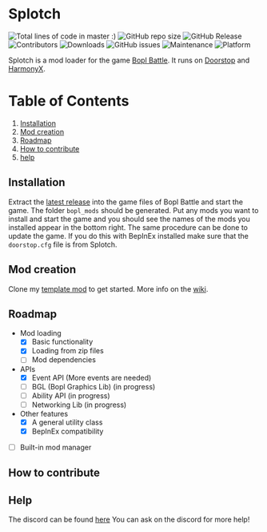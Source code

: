 # Splotch

![Total lines of code in master :)](https://tokei.rs/b1/github/commandblox/splotch?category=lines)
![GitHub repo size](https://img.shields.io/github/repo-size/commandblox/Splotch?style=plastic)
![GitHub Release](https://img.shields.io/github/v/release/commandblox/Splotch?style=plastic&label=latest%20release)
![Contributors](https://img.shields.io/badge/contributors-5-orange)
![Downloads](https://img.shields.io/badge/downloads-1000%2Fmonth-blue)
![GitHub issues](https://img.shields.io/github/issues/username/repo)
![Maintenance](https://img.shields.io/badge/maintenance-yes-brightgreen)
![Platform](https://img.shields.io/badge/platform-linux%20%7C%20windows%20%7C%20macOS-lightgrey)

Splotch is a mod loader for the game [Bopl Battle](https://zapraygames.com/). It runs on [Doorstop](https://github.com/NeighTools/UnityDoorstop) and [HarmonyX](https://github.com/BepInEx/HarmonyX).

# Table of Contents
1. [Installation](#Installation)
2. [Mod creation](#Mod-creation)
3. [Roadmap](#Roadmap)
4. [How to contribute](#How-to-contribute)
5. [help](#help)


## Installation
Extract the [latest release](https://github.com/commandblox/Splotch/releases/latest) into the game files of Bopl Battle and start the game. The folder `bopl_mods` should be generated. Put any mods you want to install and start the game and you should see the names of the mods you installed appear in the bottom right. The same procedure can be done to update the game. If you do this with BepInEx installed make sure that the `doorstop.cfg` file is from Splotch.

## Mod creation
Clone my [template mod](https://github.com/commandblox/Splotch-Mod-Template) to get started. More info on the [wiki](https://github.com/commandblox/Splotch/wiki/Mod-Development).

## Roadmap
 - Mod loading
   - [x] Basic functionality
   - [x] Loading from zip files
   - [ ] Mod dependencies
 - APIs
   - [x] Event API (More events are needed)
   - [ ] BGL (Bopl Graphics Lib) (in progress)
   - [ ] Ability API (in progress)
   - [ ] Networking Lib (in progress)
 - Other features
   - [x] A general utility class
   - [x] BepInEx compatibility
 - [ ] Built-in mod manager

## How to contribute

## Help
The discord can be found [here](https://discord.gg/official-bopl-battle-modding-comunity-1175164882388275310)
You can ask on the discord for more help!
